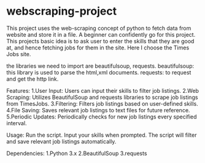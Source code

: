 # webscraping-project
This project uses the web-scraping concept of python to fetch data from website and store it in a file. A beginner can confidently go for this project.
This projects basic idea is to ask user to enter the skills that they are good at, and hence fetching jobs for them  in the site. Here I choose the Times Jobs site.

the libraries we need to import are beautifulsoup, requests.
beautifulsoup: this  library is used to parse the html,xml documents. 
requests: to request and get the http link.

Features:
1.User Input: Users can input their skills to filter job listings.
2.Web Scraping: Utilizes BeautifulSoup and requests libraries to scrape job listings from TimesJobs.
3.Filtering: Filters job listings based on user-defined skills.
4.File Saving: Saves relevant job listings to text files for future reference.
5.Periodic Updates: Periodically checks for new job listings every specified interval.

Usage:
Run the script.
Input your skills when prompted.
The script will filter and save relevant job listings automatically.

Dependencies:
1.Python 3.x
2.BeautifulSoup
3.requests
